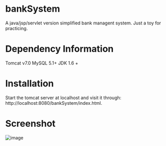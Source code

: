 bankSystem
==========

A java/jsp/servlet version simplified bank managent system. Just a toy for practicing.


Dependency Information
======================

Tomcat v7.0
MySQL 5.1+
JDK 1.6 +

Installation
============
Start the tomcat server at localhost and visit it through: http://localhost:8080/bankSystem/index.html.

Screenshot
==========
![image](C:///Users/LK/Desktop/Figure1.jpg)